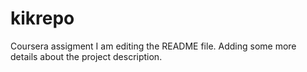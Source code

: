# kikrepo
Coursera assigment
I am editing the README file. Adding some more details about the project description.
